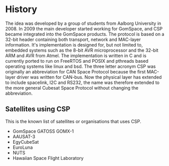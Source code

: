History
=======

The idea was developed by a group of students from Aalborg University in 2008. In 2009 the main developer started working for GomSpace, and CSP became integrated into the GomSpace products. The protocol is based on a 32-bit header containing both transport, network and MAC-layer information. It's implementation is designed for, but not limited to, embedded systems such as the 8-bit AVR microprocessor and the 32-bit ARM and AVR from Atmel. The implementation is written in C and is currently ported to run on FreeRTOS and POSIX and pthreads based operating systems like linux and bsd. The three letter acronym CSP was originally an abbreviation for CAN Space Protocol because the first MAC-layer driver was written for CAN-bus. Now the physical layer has extended to include spacelink, I2C and RS232, the name was therefore extended to the more general Cubesat Space Protocol without changing the abbreviation.

Satellites using CSP
--------------------

This is the known list of satellites or organisations that uses CSP.

 * GomSpace GATOSS GOMX-1
 * AAUSAT-3
 * EgyCubeSat
 * EuroLuna
 * NUTS
 * Hawaiian Space Flight Laboratory

